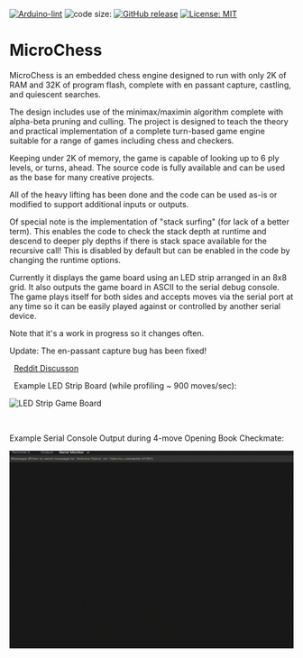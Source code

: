 <!-- [![Arduino CI](https://github.com/ripred/MicroChess/workflows/Arduino%20CI/badge.svg)](https://github.com/marketplace/actions/arduino_ci) -->
[![Arduino-lint](https://github.com/ripred/MicroChess/actions/workflows/arduino-lint.yml/badge.svg)](https://github.com/ripred/MicroChess/actions/workflows/arduino-lint.yml)
![code size:](https://img.shields.io/github/languages/code-size/ripred/MicroChess)
[![GitHub release](https://img.shields.io/github/release/ripred/MicroChess.svg?maxAge=3600)](https://github.com/ripred/MicroChess/releases)
[![License: MIT](https://img.shields.io/badge/license-MIT-blue.svg)](https://github.com/ripred/MicroChess/blob/master/LICENSE)

# MicroChess
MicroChess is an embedded chess engine designed to run with only 2K of RAM and 32K of program flash, complete with en passant capture, castling, and quiescent searches. 

The design includes use of the minimax/maximin algorithm complete with alpha-beta pruning and culling. The project is designed to teach the theory and practical implementation of a complete turn-based game engine suitable for a range of games including chess and checkers. 

Keeping under 2K of memory, the game is capable of looking up to 6 ply levels, or turns, ahead. The source code is fully available and can be used as the base for many creative projects. 

All of the heavy lifting has been done and the code can be used as-is or modified to support additional inputs or outputs. 

Of special note is the implementation of "stack surfing" (for lack of a better term). This enables the code to check the stack depth at runtime and descend to deeper ply depths if there is stack space available for the recursive call! This is disabled by default but can be enabled in the code by changing the runtime options.

Currently it displays the game board using an LED strip arranged in an 8x8 grid. It also outputs the game board in ASCII to the serial debug console. The game plays itself for both sides and accepts moves via the serial port at any time so it can be easily played against or controlled by another serial device. 

Note that it's a work in progress so it changes often.

Update: The en-passant capture bug has been fixed!

&nbsp;
[Reddit Discusson](https://www.reddit.com/r/arduino/comments/11q4916/so_you_want_to_build_a_chess_engine/?utm_source=share&utm_medium=web2x&context=3)

&nbsp;
Example LED Strip Board (while profiling ~ 900 moves/sec):

![LED Strip Game Board](MicroChessSmall.gif)

&nbsp;

Example Serial Console Output during 4-move Opening Book Checkmate:

![Console Output](MicroChessConsole2.gif)

&nbsp;
